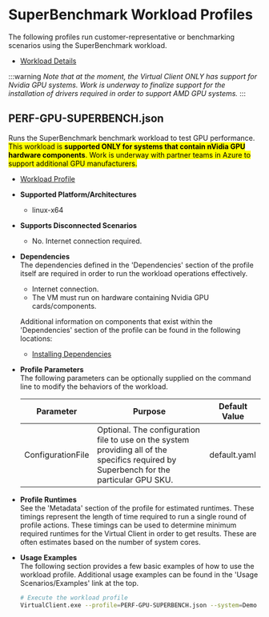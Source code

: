 # SuperBenchmark Workload Profiles
The following profiles run customer-representative or benchmarking scenarios using the SuperBenchmark workload.

* [Workload Details](./superbenchmark.md)  

:::warning
*Note that at the moment, the Virtual Client ONLY has support for Nvidia GPU systems. Work is underway to finalize support for the installation of drivers required in order to support AMD GPU systems.*
:::

## PERF-GPU-SUPERBENCH.json
Runs the SuperBenchmark benchmark workload to test GPU performance. <mark>This workload is <b>supported ONLY for systems that contain nVidia GPU
hardware components</b>. Work is underway with partner teams in Azure to support additional GPU manufacturers.</mark>

* [Workload Profile](https://github.com/microsoft/VirtualClient/blob/main/src/VirtualClient/VirtualClient.Main/profiles/PERF-GPU-SUPERBENCH.json) 

* **Supported Platform/Architectures**
  * linux-x64

* **Supports Disconnected Scenarios**  
  * No. Internet connection required.

* **Dependencies**  
  The dependencies defined in the 'Dependencies' section of the profile itself are required in order to run the workload operations effectively.
  * Internet connection.
  * The VM must run on hardware containing Nvidia GPU cards/components.

  Additional information on components that exist within the 'Dependencies' section of the profile can be found in the following locations:
  * [Installing Dependencies](https://microsoft.github.io/VirtualClient/docs/category/dependencies/)

* **Profile Parameters**  
  The following parameters can be optionally supplied on the command line to modify the behaviors of the workload.

  | Parameter             | Purpose | Default Value |
  |-----------------------|---------|---------------|
  | ConfigurationFile     | Optional. The configuration file to use on the system providing all of the specifics required by Superbench for the particular GPU SKU. | default.yaml  |

* **Profile Runtimes**  
  See the 'Metadata' section of the profile for estimated runtimes. These timings represent the length of time required to run a single round of profile 
  actions. These timings can be used to determine minimum required runtimes for the Virtual Client in order to get results. These are often estimates based on the
  number of system cores. 

* **Usage Examples**  
  The following section provides a few basic examples of how to use the workload profile. Additional usage examples can be found in the
  'Usage Scenarios/Examples' link at the top.

  ``` bash
  # Execute the workload profile
  VirtualClient.exe --profile=PERF-GPU-SUPERBENCH.json --system=Demo --timeout=1440 --packageStore="{BlobConnectionString|SAS Uri}"
  ```